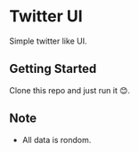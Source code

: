# Twitter UI

Simple twitter like UI.

## Getting Started

Clone this repo and just run it 😊.

## Note

- All data is rondom.
